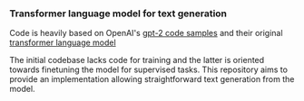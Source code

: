 ### Transformer language model for text generation

Code is heavily based on OpenAI's [gpt-2 code samples](https://github.com/openai/gpt-2) and their original [transformer language model](https://github.com/openai/finetune-transformer-lm)

The initial codebase lacks code for training and the latter is oriented towards finetuning the model for supervised tasks. This repository aims to provide an implementation allowing straightforward text generation from the model.
